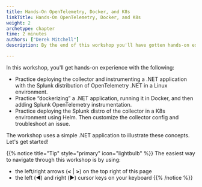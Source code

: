 ```yaml
---
title: Hands-On OpenTelemetry, Docker, and K8s
linkTitle: Hands-On OpenTelemetry, Docker, and K8s
weight: 2
archetype: chapter
time: 2 minutes
authors: ["Derek Mitchell"]
description: By the end of this workshop you'll have gotten hands-on experience instrumenting a .NET application with OpenTelemetry, then Dockerizing the application and deploying it to Kubernetes.  You’ll also gain experience deploying the OpenTelemetry collector using Helm, customizing the collector configuration, and troubleshooting collector configuration issues.

---
```


In this workshop, you'll get hands-on experience with the following: 

* Practice deploying the collector and instrumenting a .NET application with the Splunk distribution of OpenTelemetry .NET in a Linux environment.
* Practice “dockerizing” a .NET application, running it in Docker, and then adding Splunk OpenTelemetry instrumentation.
* Practice deploying the Splunk distro of the collector in a K8s environment using Helm.  Then customize the collector config and troubleshoot an issue.

The workshop uses a simple .NET application to illustrate these concepts.  Let's get started!

{{% notice title="Tip" style="primary"  icon="lightbulb" %}}
The easiest way to navigate through this workshop is by using:

* the left/right arrows (**<** | **>**) on the top right of this page
* the left (◀️) and right (▶️) cursor keys on your keyboard
  {{% /notice %}}
